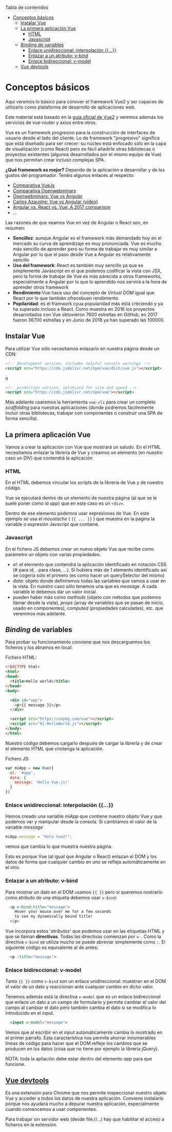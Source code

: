 <!-- START doctoc generated TOC please keep comment here to allow auto update -->
<!-- DON'T EDIT THIS SECTION, INSTEAD RE-RUN doctoc TO UPDATE -->
Tabla de contenidos

- [Conceptos básicos](#conceptos-b%C3%A1sicos)
  - [Instalar Vue](#instalar-vue)
  - [La primera aplicación Vue](#la-primera-aplicaci%C3%B3n-vue)
    - [HTML](#html)
    - [Javascript](#javascript)
  - [_Binding_ de variables](#_binding_-de-variables)
    - [Enlace unidireccional: interpolación {{...}}](#enlace-unidireccional-interpolaci%C3%B3n-)
    - [Enlazar a un atributo: v-bind](#enlazar-a-un-atributo-v-bind)
    - [Enlace bidireccional: v-model](#enlace-bidireccional-v-model)
  - [Vue devtools](#vue-devtools)

<!-- END doctoc generated TOC please keep comment here to allow auto update -->

# Conceptos básicos
Aquí veremos lo básico para conover el framework Vue2 y ser capaces de utilizarlo como plataforma de desarrollo de aplicaciones web.

Este material está basado en la [guía oficial de Vue2](https://vuejs.org/v2/guide/) y veremos además los servicios de vue-router y axios entre otros.

Vue es un framework progresivo para la construcción de interfaces de usuario desde el lado del cliente. Lo de framework
"progresivo" significa que está diseñado para ser crecer: su núcleo está enfocado sólo en la capa de visualización (como React) pero es fácil añadirle otras bibliotecas o proyectos existentes (algunos desarrollados por el mismo equipo de Vue) que nos permitan crear incluso complejas SPA.

**¿Qué framework es mejor?**
Depende de la aplicación a desarrollar y de los gustos del programador. Tenéis algunos enlaces al respecto:
* [Comparativa VueJs](https://vuejs.org/v2/guide/comparison.html)
* [Comparativa Openwebminars](https://openwebinars.net/blog/los-6-mejores-frameworks-javascript/?utm_source=customer-io&utm_medium=newsletter)
* [Openwebminars: Vue vs Angular](https://openwebinars.net/blog/vue-vs-angular/)
* [Carlos Azaustre: Vue vs Angular (vídeo)](https://www.youtube.com/watch?v=jTtab_rnvic)
* [Angular vs. React vs. Vue: A 2017 comparison](https://medium.com/unicorn-supplies/angular-vs-react-vs-vue-a-2017-comparison-c5c52d620176)
* ...

Las razones de que veamos Vue en vez de Angular o React son, en resumen:
* **Sencillez**: aunque Angular es el framework más demandado hoy en el mercado su curva de aprendizaje es muy pronunciada. Vue es mucho más sencillo de aprender pero su forma de trabajar es muy similar a Angular por lo que el paso desde Vue a Angular es relativamente sencillo
* **Uso del framework**: React es también muy sencillo ya que es simplemente Javascript en el que podemos codificar la vista con JSX, pero la forma de trabajar de Vue es más pàrecida a otros frameworks, especialmente a Angular por lo que lo aprendido nos servirá a la hora de aprender otros framework
* **Rendimiento**:Vue hace uso del concepto de _Virtual DOM_ igual que React por lo que también ofrecebuen rendimiento
* **Popilaridad**: es el framwork cyua popularidad más está creciendo y ya ha superado incluso a React. Como muestra en 2016 los proyectos desarrollados con Vue obtuvieron 7600 estrellas en GitHub, en 2017 fueron 36700 estrellas y en Junio de 2018 ya han superado las 100000.

## Instalar Vue
Para utilizar Vue sólo necesitamos enlazarlo en nuestra página desde un CDN:
```html
<!-- development version, includes helpful console warnings -->
<script src="https://cdn.jsdelivr.net/npm/vue/dist/vue.js"></script>
```
o
```html
<!-- production version, optimized for size and speed -->
<script src="https://cdn.jsdelivr.net/npm/vue"></script>
```

Más adelante usaremos la herramienta `vue-cli` para crear un completo _scaffolding_ para nuestras aplicaciones (donde 
podremos fácilmmente incluir otras bibliotecas, trabajar con componentes o construir una SPA de forma sencilla).

## La primera aplicación Vue
Vamos a crear la aplicación con Vue que mostrará un saludo. En el HTML necesitamos enlazar la librería de Vue y creamos un elemento (en nuestro caso un DIV) que contendrá la aplicación

<script async src="//jsfiddle.net/juansegura/psk853hL/embed/"></script>
### HTML
En el HTML debemos vincular los scripts de la librería de Vue y de nuestro código. 

Vue se ejecutará dentro de un elemento de nuestra página (al que se le suele poner como id _app_) que en este caso es un `<div>`.

Dentro de ese elemento podemos usar expresiones de Vue. En este ejemplo se usa el _moustache_ ( `{{ ... }}` ) que muestra en
la página la variable o expresión Javscript que contiene.

### Javascript
En el fichero JS debemos crear un nuevo objeto Vue que recibe como parámetro un objeto con varias propiedades:
* *el*: el elemento que contendrá la aplicación identificado en notación CSS (# para id, . para clase, ...). Si hubiera más 
de 1 elemento identificado así se cogería sólo el primero (es como hacer un querySelector del mismo)
* *data*: objeto donde definiremos todas las variables que vamos a usar en la vista. En nuestro caso sólo tenemos una que 
es _message_. A cada variable le debemos dar un valor inicial.
* pueden haber más como *methods* (objeto con métodos que podemos llamar desde la vista), *props* (array de variables que se 
pasan de inicio, usado en componentes), *computed* (propiedades calculadas), etc. que veremmos más adelante.

## _Binding_ de variables
Para probar su funcionamiento conviene que nos descarguemos los ficheros y los abramos en local.

Fichero HTML:
```html
<!DOCTYPE html>
<html>
<head>
  <title>Hello world</title>
</head>
<body>

  <div id="app">
    <p>{{ message }}</p>
  </div>

  <script src="https://unpkg.com/vue"></script>
  <script src="01-HelloWorld.js"></script>
</body>
</html>
```
Nuestro código debemos cargarlo después de cargar la librería y de crear el elemento HTML que cnotenga la aplicación.

Fichero JS:
```javascript
var miApp = new Vue({
  el: '#app',
  data: {
    message: 'Hello Vue.js!'
  }
})
```
### Enlace unidireccional: interpolación {{...}}
Hemos creado una variable _miApp_ que contiene nuestro objeto Vue y que podemos ver y manipular desde la consola. Si cambiamos el valor de la variable _message_
```javascript
miApp.message = "Hola Vue2!";
```
vemos que cambia lo que muestra nuestra página.

Esto es porque Vue (al igual que Angular o React) enlazan el DOM y los datos de forma que cualquier cambio en uno se refleja automáticamente en el otro.

### Enlazar a un atributo: v-bind
Para mostrar un dato en el DOM usamos `{{ }}` pero si queremos nostrarlo como atributo de una etiqueta debemos usar `v-bind`:
```html
  <p v-bind:title="message">
    Hover your mouse over me for a few seconds
    to see my dynamically bound title!
  </p>
```
Vue incorpora estos '_atributos_' que podemos usar en las etiquetas HTML y que se llaman **directivas**. Todas las directivas comienzan por `v-`. Como la directiva `v-bind` se utiliza mucho se puede abreviar símplemente como `:`. El siguiente código es equivalente al de antes:
```html
  <p :title="message">
```
### Enlace bidireccional: v-model
Tanto `{{ }}` como `v-bind` son un enlace unidireccional: muestran en el DOM el valor de un dato y reaccionan ante cualquier cambio en dicho valor. 

Tenemos además está la directiva `v-model` que es un enlace bidireccional que enlace un dato a un campo de formulario y permite cambiar el valor del campo al cambiar el dato pero también cambia el dato si se modifica lo introducido en el input. 
```html
  <input v-model="message">
```

<script async src="//jsfiddle.net/juansegura/psk853hL/24/embed/"></script>

Vemos que al escribir en el _input_ automáticamente cambia lo mostrado en el primer párrafo. Esta característica nos permite ahorrar innumerables líneas de código para hacer que el DOM refleje los cambios que se producen en los datos (cosa que no tiene por ejemplo la librería jQuery).

NOTA: toda la apliación debe estar dentro del elemento _app_ para que funcione.

## [Vue devtools](https://chrome.google.com/webstore/detail/vuejs-devtools/nhdogjmejiglipccpnnnanhbledajbpd?utm_source=chrome-app-launcher-info-dialog)
Es una extensión para Chrome que nos permite inspeccionar nuestro objeto Vue y acceder a todos los datos de nuestra aplicación. Conviene instalarlo porque nos ayudará mucho a depurar nuestra aplicación, especialmente cuando comencemos a usar componentes.

Para trabajar sin servidor web (desde file://...) hay que habilitar el acceso a ficheros en la extensión.

